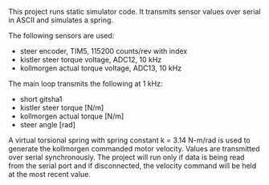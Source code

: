 This project runs static simulator code. It transmits sensor values over serial
in ASCII and simulates a spring.

The following sensors are used:
 - steer encoder, TIM5, 115200 counts/rev with index
 - kistler steer torque voltage, ADC12, 10 kHz
 - kollmorgen actual torque voltage, ADC13, 10 kHz

The main loop transmits the following at 1 kHz:
 - short gitsha1
 - kistler steer torque [N/m]
 - kollmorgen actual torque [N/m]
 - steer angle [rad]

A virtual torsional spring with spring constant k = 3.14 N-m/rad is used to
generate the kollmorgen commanded motor velocity. Values are transmitted over
serial synchronously. The project will run only if data is being read from the
serial port and if disconnected, the velocity command will be held at the most
recent value.
